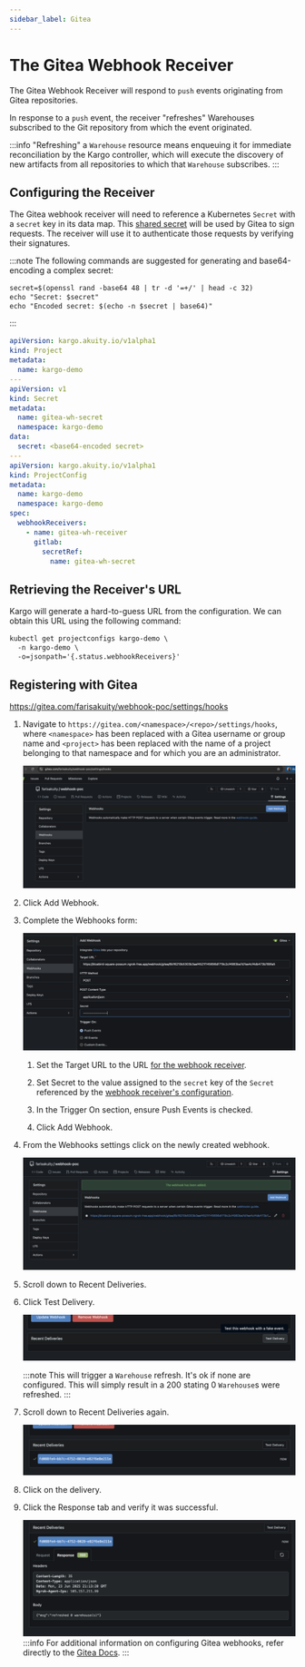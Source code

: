```yaml
---
sidebar_label: Gitea
---
```


# The Gitea Webhook Receiver

The Gitea Webhook Receiver will respond to `push` events originating from
Gitea repositories.

In response to a `push` event, the receiver "refreshes" Warehouses subscribed to
the Git repository from which the event originated.

:::info
"Refreshing" a `Warehouse` resource means enqueuing it for immediate
reconciliation by the Kargo controller, which will execute the discovery of
new artifacts from all repositories to which that `Warehouse` subscribes.
:::

## Configuring the Receiver

The Gitea webhook receiver will need to reference a Kubernetes `Secret` with a
`secret` key in its data map. This
[shared secret](https://en.wikipedia.org/wiki/Shared_secret) will be used by
Gitea to sign requests. The receiver will use it to authenticate those requests
by verifying their signatures.

:::note
The following commands are suggested for generating and base64-encoding a
complex secret:

```shell
secret=$(openssl rand -base64 48 | tr -d '=+/' | head -c 32)
echo "Secret: $secret"
echo "Encoded secret: $(echo -n $secret | base64)"
```
:::

```yaml
apiVersion: kargo.akuity.io/v1alpha1
kind: Project
metadata:
  name: kargo-demo
---
apiVersion: v1
kind: Secret
metadata:
  name: gitea-wh-secret
  namespace: kargo-demo
data:
  secret: <base64-encoded secret>
---
apiVersion: kargo.akuity.io/v1alpha1
kind: ProjectConfig
metadata:
  name: kargo-demo
  namespace: kargo-demo
spec:
  webhookReceivers: 
    - name: gitea-wh-receiver
      gitlab:
        secretRef:
          name: gitea-wh-secret
```

## Retrieving the Receiver's URL

Kargo will generate a hard-to-guess URL from the configuration. We can obtain
this URL using the following command:

```shell
kubectl get projectconfigs kargo-demo \
  -n kargo-demo \
  -o=jsonpath='{.status.webhookReceivers}'
```

## Registering with Gitea

https://gitea.com/farisakuity/webhook-poc/settings/hooks

1. Navigate to `https://gitea.com/<namespace>/<repo>/settings/hooks`, where
   `<namespace>` has been replaced with a Gitea username or group name and
   `<project>` has been replaced with the name of a project belonging to that
   namespace and for which you are an administrator.

    ![Settings](./img/settings.png "Settings")

1. Click <Hlt>Add Webhook</Hlt>.

1. Complete the <Hlt>Webhooks</Hlt> form:

    ![Webhooks Form](./img/form.png " Webhooks Form")

    1. Set the <Hlt>Target URL</Hlt> to the URL
       [for the webhook receiver](#retrieving-the-receivers-url).

    1. Set <Hlt>Secret</Hlt> to the value assigned to the `secret`
       key of the `Secret` referenced by the
       [webhook receiver's configuration](#configuring-the-receiver).

    1. In the <Hlt>Trigger On</Hlt> section, ensure <Hlt>Push Events</Hlt> is
       checked.

    1. Click <Hlt>Add Webhook</Hlt>.

1. From the <Hlt>Webhooks settings</Hlt> click on the newly created webhook.

    ![Webhooks](./img/created.png "Webhooks")

1. Scroll down to <Hlt>Recent Deliveries</Hlt>.

1. Click <Hlt>Test Delivery</Hlt>.

    ![Test Button](./img/test.png "Test Button")

    :::note
    This will trigger a `Warehouse` refresh. It's ok if none are configured.
    This will simply result in a 200 stating 0 `Warehouse`s were refreshed.
    :::

1. Scroll down to <Hlt>Recent Deliveries</Hlt> again.

    ![Recent Deliveries](./img/recent-deliveries.png "Recent Deliveries")

1. Click on the delivery.

1. Click the <Hlt>Response</Hlt> tab and verify it was successful.

    ![Response](./img/response.png "Response")
:::info
For additional information on configuring Gitea webhooks, refer directly to the
[Gitea Docs](https://docs.gitea.com/usage/webhooks).
:::
